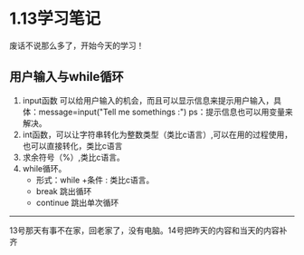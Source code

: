 # 1.13学习笔记

 废话不说那么多了，开始今天的学习！

## 用户输入与while循环

1. input函数   可以给用户输入的机会，而且可以显示信息来提示用户输入，具体：message=input("Tell me somethings :")    ps：提示信息也可以用变量来解决。
2. int函数，可以让字符串转化为整数类型（类比c语言）,可以在用的过程使用，也可以直接转化，类比c语言
3. 求余符号（%）,类比c语言。
4. while循环。
   + 形式：while +条件 :    类比c语言。
   + break 跳出循环
   + continue 跳出单次循环

---

13号那天有事不在家，回老家了，没有电脑。14号把昨天的内容和当天的内容补齐


